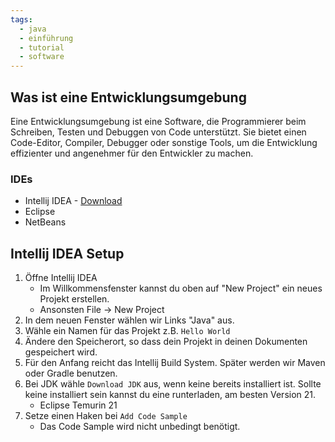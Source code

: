```yaml
---
tags:
  - java
  - einführung
  - tutorial
  - software
---
```


## Was ist eine Entwicklungsumgebung
Eine Entwicklungsumgebung ist eine Software, die Programmierer beim Schreiben, Testen und Debuggen von Code unterstützt. 
Sie bietet einen Code-Editor, Compiler, Debugger oder sonstige Tools, um die Entwicklung effizienter und angenehmer für den Entwickler zu machen.

### IDEs
- Intellij IDEA - [Download](https://www.jetbrains.com/de-de/idea/download/?section=windows)
- Eclipse
- NetBeans

## Intellij IDEA Setup
1. Öffne Intellij IDEA 
	- Im Willkommensfenster kannst du oben auf "New Project" ein neues Projekt erstellen.
	- Ansonsten File -> New Project
2. In dem neuen Fenster wählen wir Links "Java" aus.
3. Wähle ein Namen für das Projekt z.B. ``Hello World``
4. Ändere den Speicherort, so dass dein Projekt in deinen Dokumenten gespeichert wird.
5. Für den Anfang reicht das Intellij Build System. Später werden wir Maven oder Gradle benutzen.
6. Bei JDK wähle ``Download JDK`` aus, wenn keine bereits installiert ist. Sollte keine installiert sein kannst du eine runterladen, am besten Version 21.
	- Eclipse Temurin 21
7.  Setze einen Haken bei ``Add Code Sample`` 
	- Das Code Sample wird nicht unbedingt benötigt.
	